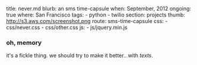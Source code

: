 title: never.md
blurb: an sms time-capsule
when: September, 2012
ongoing: true
where: San Francisco
tags:
    - python
    - twilio
section: projects
thumb: http://s3.aws.com/screenshot.png
route: sms-time-capsule
css:
    - css/never.css
    - css/other.css
js:
    - js/jquery.min.js

### oh, memory

it's a fickle thing.
we should try to make it better..
with *texts*.
